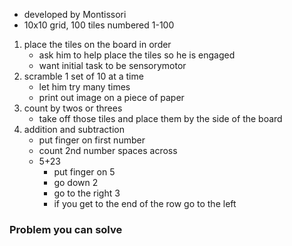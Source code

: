 - developed by Montissori
- 10x10 grid, 100 tiles numbered 1-100

1. place the tiles on the board in order
	- ask him to help place the tiles so he is engaged
	- want initial task to be sensorymotor
2. scramble 1 set of 10 at a time
	- let him try many times
	- print out image on a piece of paper
3. count by twos or threes
	- take off those tiles and place them by the side of the board
4. addition and subtraction
	- put finger on first number
	- count 2nd number spaces across
	- 5+23
		- put finger on 5
		- go down 2
		- go to the right 3
		- if you get to the end of the row go to the left
		
### Problem you can solve
